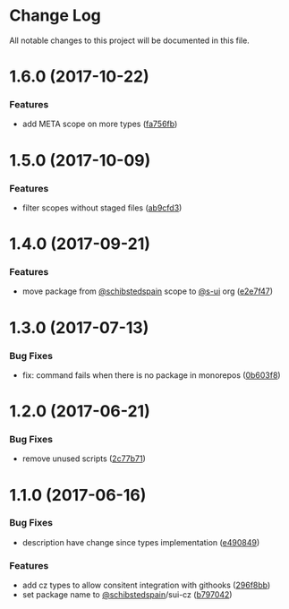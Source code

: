 # Change Log

All notable changes to this project will be documented in this file.

<a name="1.6.0"></a>
# 1.6.0 (2017-10-22)


### Features

* add META scope on more types ([fa756fb](https://github.com/SUI-Components/sui/commit/fa756fb))



<a name="1.5.0"></a>
# 1.5.0 (2017-10-09)


### Features

* filter scopes without staged files ([ab9cfd3](https://github.com/SUI-Components/sui/commit/ab9cfd3))



<a name="1.4.0"></a>
# 1.4.0 (2017-09-21)


### Features

* move package from [@schibstedspain](https://github.com/schibstedspain) scope to [@s-ui](https://github.com/s-ui) org ([e2e7f47](https://github.com/SUI-Components/sui/commit/e2e7f47))



<a name="1.3.0"></a>
# 1.3.0 (2017-07-13)


### Bug Fixes

* fix: command fails when there is no package in monorepos ([0b603f8](https://github.com/SUI-Components/sui/commit/0b603f8))



<a name="1.2.0"></a>
# 1.2.0 (2017-06-21)


### Bug Fixes

* remove unused scripts ([2c77b71](https://github.com/SUI-Components/sui/commit/2c77b71))



<a name="1.1.0"></a>
# 1.1.0 (2017-06-16)


### Bug Fixes

* description have change since types implementation ([e490849](https://github.com/SUI-Components/sui/commit/e490849))


### Features

* add cz types to allow consitent integration with githooks ([296f8bb](https://github.com/SUI-Components/sui/commit/296f8bb))
* set package name to [@schibstedspain](https://github.com/schibstedspain)/sui-cz ([b797042](https://github.com/SUI-Components/sui/commit/b797042))



